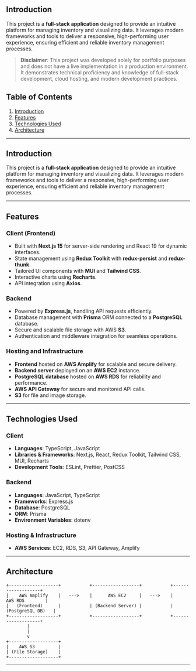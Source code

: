 ## Introduction

This project is a **full-stack application** designed to provide an intuitive platform for managing inventory and visualizing data. It leverages modern frameworks and tools to deliver a responsive, high-performing user experience, ensuring efficient and reliable inventory management processes.

> **Disclaimer**: This project was developed solely for portfolio purposes and does not have a live implementation in a production environment. It demonstrates technical proficiency and knowledge of full-stack development, cloud hosting, and modern development practices.

## Table of Contents

1. [Introduction](#introduction)
2. [Features](#features)
3. [Technologies Used](#technologies-used)
4. [Architecture](#architecture)

---

## Introduction

This project is a **full-stack application** designed to provide an intuitive platform for managing inventory and visualizing data. It leverages modern frameworks and tools to deliver a responsive, high-performing user experience, ensuring efficient and reliable inventory management processes.

---

## Features

### Client (Frontend)

- Built with **Next.js 15** for server-side rendering and React 19 for dynamic interfaces.
- State management using **Redux Toolkit** with **redux-persist** and **redux-thunk**.
- Tailored UI components with **MUI** and **Tailwind CSS**.
- Interactive charts using **Recharts**.
- API integration using **Axios**.

### Backend

- Powered by **Express.js**, handling API requests efficiently.
- Database management with **Prisma** ORM connected to a **PostgreSQL** database.
- Secure and scalable file storage with AWS **S3**.
- Authentication and middleware integration for seamless operations.

### Hosting and Infrastructure

- **Frontend** hosted on **AWS Amplify** for scalable and secure delivery.
- **Backend server** deployed on an **AWS EC2** instance.
- **PostgreSQL database** hosted on **AWS RDS** for reliability and performance.
- **AWS API Gateway** for secure and monitored API calls.
- **S3** for file and image storage.

---

## Technologies Used

### Client

- **Languages**: TypeScript, JavaScript
- **Libraries & Frameworks**: Next.js, React, Redux Toolkit, Tailwind CSS, MUI, Recharts
- **Development Tools**: ESLint, Prettier, PostCSS

### Backend

- **Languages**: JavaScript, TypeScript
- **Frameworks**: Express.js
- **Database**: PostgreSQL
- **ORM**: Prisma
- **Environment Variables**: dotenv

### Hosting & Infrastructure

- **AWS Services**: EC2, RDS, S3, API Gateway, Amplify

---

## Architecture

```plaintext
+-------------------+           +------------------+           +-------------------+
|    AWS Amplify    |   --->    |      AWS EC2     |   --->    |    AWS RDS        |
|   (Frontend)      |           | (Backend Server) |           | (PostgreSQL DB)   |
+-------------------+           +------------------+           +-------------------+
        |
        |
        v
+-------------------+
|    AWS S3         |
| (File Storage)    |
+-------------------+
```

---
